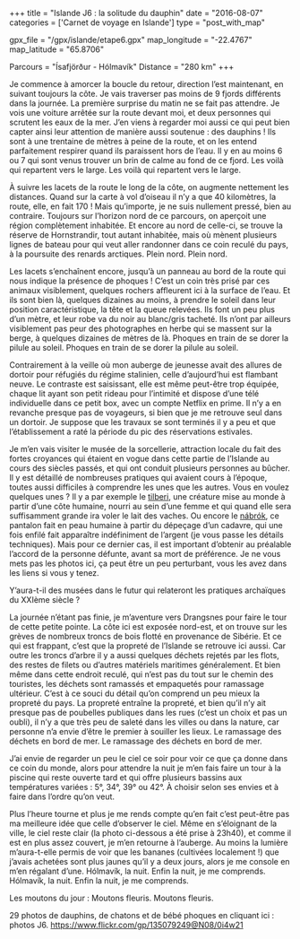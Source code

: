 +++
title = "Islande J6 : la solitude du dauphin"
date = "2016-08-07"
categories = ['Carnet de voyage en Islande']
type = "post_with_map"

gpx_file = "/gpx/islande/etape6.gpx"
map_longitude = "-22.4767"
map_latitude = "65.8706"

Parcours = "Ísafjörður - Hólmavík"
Distance = "280 km"
+++


Je commence à amorcer la boucle du retour, direction l’est maintenant, en suivant toujours la côte. Je vais traverser pas moins de 9 fjords différents dans la journée.
La première surprise du matin ne se fait pas attendre. Je vois une voiture arrêtée sur la route devant moi, et deux personnes qui scrutent les eaux de la mer. J’en viens à regarder moi aussi ce qui peut bien capter ainsi leur attention de manière aussi soutenue : des dauphins !
Ils sont à une trentaine de mètres à peine de la route, et on les entend parfaitement respirer quand ils paraissent hors de l’eau. Il y en au moins 6 ou 7 qui sont venus trouver un brin de calme au fond de ce fjord.
Les voilà qui repartent vers le large.
Les voilà qui repartent vers le large.

À suivre les lacets de la route le long de la côte, on augmente nettement les distances. Quand sur la carte à vol d’oiseau il n’y a que 40 kilomètres, la route, elle, en fait 170 ! Mais qu’importe, je ne suis nullement pressé, bien au contraire.
Toujours sur l’horizon nord de ce parcours, on aperçoit une région complètement inhabitée. Et encore au nord de celle-ci, se trouve la réserve de Hornstrandir, tout autant inhabitée, mais où mènent plusieurs lignes de bateau pour qui veut aller randonner dans ce coin reculé du pays, à la poursuite des renards arctiques.
Plein nord.
Plein nord.

Les lacets s’enchaînent encore, jusqu’à un panneau au bord de la route qui nous indique la présence de phoques ! C’est un coin très prisé par ces animaux visiblement, quelques rochers affleurent ici à la surface de l’eau. Et ils sont bien là, quelques dizaines au moins, à prendre le soleil dans leur position caractéristique, la tête et la queue relevées. Ils font un peu plus d’un mètre, et leur robe va du noir au blanc/gris tacheté. Ils n’ont par ailleurs visiblement pas peur des photographes en herbe qui se massent sur la berge, à quelques dizaines de mètres de là.
Phoques en train de se dorer la pilule au soleil.
Phoques en train de se dorer la pilule au soleil.

Contrairement à la veille où mon auberge de jeunesse avait des allures de dortoir pour réfugiés du régime stalinien, celle d’aujourd’hui est flambant neuve. Le contraste est saisissant, elle est même peut-être trop équipée, chaque lit ayant son petit rideau pour l’intimité et dispose d’une télé individuelle dans ce petit box, avec un compte Netflix en prime. Il n’y a en revanche presque pas de voyageurs, si bien que je me retrouve seul dans un dortoir. Je suppose que les travaux se sont terminés il y a peu et que l’établissement a raté la période du pic des réservations estivales.

Je m’en vais visiter le musée de la sorcellerie, attraction locale du fait des fortes croyances qui étaient en vogue dans cette partie de l’Islande au cours des siècles passés, et qui ont conduit plusieurs personnes au bûcher. Il y est détaillé de nombreuses pratiques qui avaient cours à l’époque, toutes aussi difficiles à comprendre les unes que les autres. Vous en voulez quelques unes ? Il y a par exemple le [tilberi](https://fr.wikipedia.org/wiki/Tilberi), une créature mise au monde à partir d’une côte humaine, nourri au sein d’une femme et qui quand elle sera suffisamment grande ira voler le lait des vaches. Ou encore le [nábrók](http://www.tespasnet.com/special-halloween-nabrok-pantalon-en-peau-humaine-islandais/), ce pantalon fait en peau humaine à partir du dépeçage d’un cadavre, qui une fois enfilé fait apparaître indéfiniment de l’argent (je vous passe les détails techniques). Mais pour ce dernier cas, il est important d’obtenir au préalable l’accord de la personne défunte, avant sa mort de préférence. Je ne vous mets pas les photos ici, ça peut être un peu perturbant, vous les avez dans les liens si vous y tenez.

Y’aura-t-il des musées dans le futur qui relateront les pratiques archaïques du XXIème siècle ?

La journée n’étant pas finie, je m’aventure vers Drangsnes pour faire le tour de cette petite pointe. La côte ici est exposée nord-est, et on trouve sur les grèves de nombreux troncs de bois flotté en provenance de Sibérie. Et ce qui est frappant, c’est que la propreté de l’Islande se retrouve ici aussi. Car outre les troncs d’arbre il y a aussi quelques déchets rejetés par les flots, des restes de filets ou d’autres matériels maritimes généralement. Et bien même dans cette endroit reculé, qui n’est pas du tout sur le chemin des touristes, les déchets sont ramassés et empaquetés pour ramassage ultérieur. C’est à ce souci du détail qu’on comprend un peu mieux la propreté du pays. La propreté entraîne la propreté, et bien qu’il n’y ait presque pas de poubelles publiques dans les rues (c’est un choix et pas un oubli), il n’y a que très peu de saleté dans les villes ou dans la nature, car personne n’a envie d’être le premier à souiller les lieux.
Le ramassage des déchets en bord de mer.
Le ramassage des déchets en bord de mer.

J’ai envie de regarder un peu le ciel ce soir pour voir ce que ça donne dans ce coin du monde, alors pour attendre la nuit je m’en fais faire un tour à la piscine qui reste ouverte tard et qui offre plusieurs bassins aux températures variées : 5°, 34°, 39° ou 42°. À choisir selon ses envies et à faire dans l’ordre qu’on veut.

Plus l’heure tourne et plus je me rends compte qu’en fait c’est peut-être pas ma meilleure idée que celle d’observer le ciel. Même en s’éloignant de la ville, le ciel reste clair (la photo ci-dessous a été prise à 23h40), et comme il est en plus assez couvert, je m’en retourne à l’auberge. Au moins la lumière m’aura-t-elle permis de voir que les bananes (cultivées localement !) que j’avais achetées sont plus jaunes qu’il y a deux jours, alors je me console en m’en régalant d’une.
Hólmavík, la nuit. Enfin la nuit, je me comprends.
Hólmavík, la nuit. Enfin la nuit, je me comprends.

Les moutons du jour :
Moutons fleuris.
Moutons fleuris.

29 photos de dauphins, de chatons et de bébé phoques en cliquant ici : photos J6.
https://www.flickr.com/gp/135079249@N08/0i4w21

